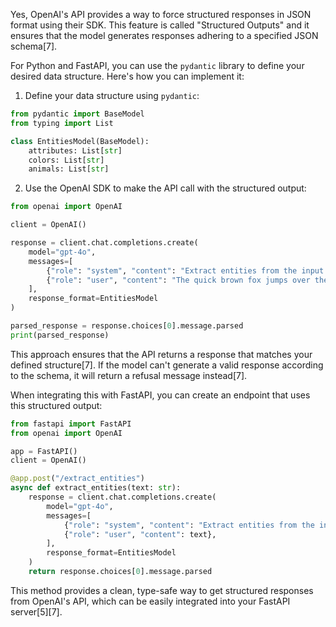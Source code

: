 Yes, OpenAI's API provides a way to force structured responses in JSON format using their SDK. This feature is called "Structured Outputs" and it ensures that the model generates responses adhering to a specified JSON schema[7].

For Python and FastAPI, you can use the `pydantic` library to define your desired data structure. Here's how you can implement it:

1. Define your data structure using `pydantic`:

```python
from pydantic import BaseModel
from typing import List

class EntitiesModel(BaseModel):
    attributes: List[str]
    colors: List[str]
    animals: List[str]
```

2. Use the OpenAI SDK to make the API call with the structured output:

```python
from openai import OpenAI

client = OpenAI()

response = client.chat.completions.create(
    model="gpt-4o",
    messages=[
        {"role": "system", "content": "Extract entities from the input text"},
        {"role": "user", "content": "The quick brown fox jumps over the lazy dog with piercing blue eyes"},
    ],
    response_format=EntitiesModel
)

parsed_response = response.choices[0].message.parsed
print(parsed_response)
```

This approach ensures that the API returns a response that matches your defined structure[7]. If the model can't generate a valid response according to the schema, it will return a refusal message instead[7].

When integrating this with FastAPI, you can create an endpoint that uses this structured output:

```python
from fastapi import FastAPI
from openai import OpenAI

app = FastAPI()
client = OpenAI()

@app.post("/extract_entities")
async def extract_entities(text: str):
    response = client.chat.completions.create(
        model="gpt-4o",
        messages=[
            {"role": "system", "content": "Extract entities from the input text"},
            {"role": "user", "content": text},
        ],
        response_format=EntitiesModel
    )
    return response.choices[0].message.parsed
```

This method provides a clean, type-safe way to get structured responses from OpenAI's API, which can be easily integrated into your FastAPI server[5][7].
